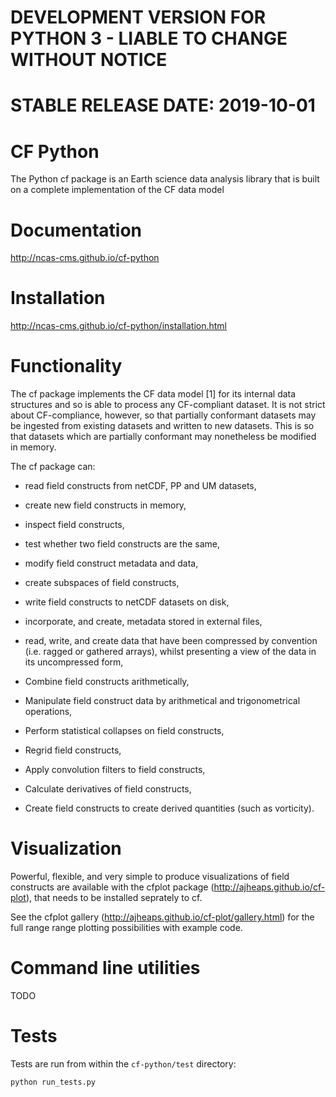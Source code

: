 # DEVELOPMENT VERSION FOR PYTHON 3 - LIABLE TO CHANGE WITHOUT NOTICE

# STABLE RELEASE DATE: 2019-10-01

# CF Python

The Python cf package is an Earth science data analysis library that
is built on a complete implementation of the CF data model

# Documentation

http://ncas-cms.github.io/cf-python

# Installation

http://ncas-cms.github.io/cf-python/installation.html

# Functionality

The cf package implements the CF data model [1] for its internal data
structures and so is able to process any CF-compliant dataset. It is
not strict about CF-compliance, however, so that partially conformant
datasets may be ingested from existing datasets and written to new
datasets. This is so that datasets which are partially conformant may
nonetheless be modified in memory.

The cf package can:

  * read field constructs from netCDF, PP and UM datasets,
  
  * create new field constructs in memory,
  
  * inspect field constructs,
  
  * test whether two field constructs are the same,
  
  * modify field construct metadata and data,
  
  * create subspaces of field constructs,
  
  * write field constructs to netCDF datasets on disk,
  
  * incorporate, and create, metadata stored in external files,
  
  * read, write, and create data that have been compressed by
    convention (i.e. ragged or gathered arrays), whilst presenting a
    view of the data in its uncompressed form,    
  
  * Combine field constructs arithmetically,
  
  * Manipulate field construct data by arithmetical and
    trigonometrical operations,
  
  * Perform statistical collapses on field constructs,
  
  * Regrid field constructs,
  
  * Apply convolution filters to field constructs,
  
  * Calculate derivatives of field constructs,
  
  * Create field constructs to create derived quantities (such as
    vorticity).

# Visualization

Powerful, flexible, and very simple to produce visualizations of field
constructs are available with the cfplot package
(http://ajheaps.github.io/cf-plot), that needs to be installed
seprately to cf.

See the cfplot gallery (http://ajheaps.github.io/cf-plot/gallery.html)
for the full range range plotting possibilities with example code.

# Command line utilities

TODO

# Tests

Tests are run from within the ``cf-python/test`` directory:

    python run_tests.py
